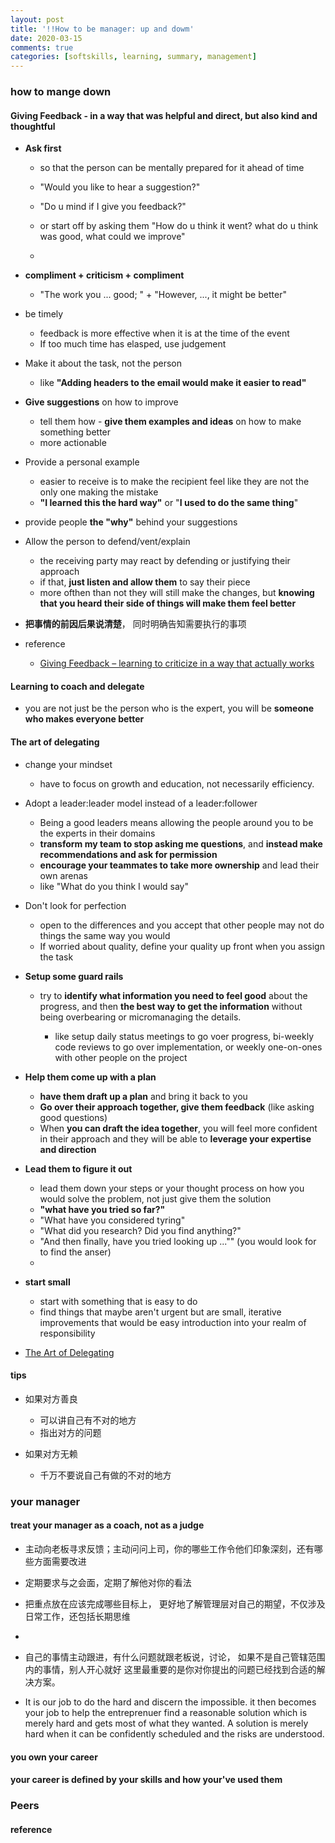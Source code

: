 ```yaml
---
layout: post
title: '!!How to be manager: up and dowm'
date: 2020-03-15
comments: true
categories: [softskills, learning, summary, management]
---
```


### how to mange down  

#### Giving Feedback - in a way that was helpful and direct, but also kind and thoughtful  

* **Ask first**  
  - so that the person can be mentally prepared for it ahead of time  
  - "Would you like to hear a suggestion?"  
  - "Do u mind if I give you feedback?"  

  - or start off by asking them "How do u think it went? what do u think was good, what could we improve"  
  - 

* **compliment + criticism + compliment**  
  -  "The work you ... good; " + "However, ..., it might be better"  

* be timely  
  - feedback is more effective when it is at the time of the event  
  - If too much time has elasped, use judgement  

* Make it about the task, not the person  
  - like **"Adding headers to the email would make it easier to read"**    

* **Give suggestions** on how to improve  
  - tell them how - **give them examples and ideas** on how to make something better  
  - more actionable 

* Provide a personal example  
  - easier to receive is to make the recipient feel like they are not the only one making the mistake  
  - **"I learned this the hard way"** or "**I used to do the same thing**"  

* provide people **the "why"** behind your suggestions  
  
* Allow the person to defend/vent/explain  
  - the receiving party may react by defending or justifying their approach  
  - if that, **just listen and allow them** to say their piece  
  - more ofthen than not they will still make the changes, but **knowing that you heard their side of things will make them feel better**    

* **把事情的前因后果说清楚**， 同时明确告知需要执行的事项  


* reference
  - [Giving Feedback – learning to criticize in a way that actually works](http://katemats.com/giving-feedback-learning-to-criticize-in-a-way-that-actually-works/)

#### Learning to coach and delegate  
  - you are not just be the person who is the expert, you will be **someone who makes everyone better**   

#### The art of **delegating**    
* change your mindset 
  - have to focus on growth and education, not necessarily efficiency. 

* Adopt a leader:leader model instead of a leader:follower    
  - Being a good leaders means allowing the people around you to be the experts in their domains   
  - **transform my team to stop asking me questions**, and **instead make recommendations and ask for permission**  
  - **encourage your teammates to take more ownership** and lead their own arenas  
  - like "What do you think I would say"  

* Don't look for perfection  
  - open to the differences and you accept that other people may not do things the same way you would  
  - If worried about quality, define your quality up front when you assign the task 

* **Setup some guard rails**    
  - try to **identify what information you need to feel good** about the progress, and then **the best way to
  get the information** without being overbearing or micromanaging the details.  

    + like setup daily status meetings to go voer progress, bi-weekly code reviews to go over implementation, or weekly one-on-ones with other people on the project  

* **Help them come up with a plan**   
  - **have them draft up a plan** and bring it back to you   
  - **Go over their approach together, give them feedback** (like asking good questions)  
  - When **you can draft the idea together**, you will feel more confident in their approach and they will be able to **leverage your expertise and direction**    

* **Lead them to figure it out** 
  - lead them down your steps or your thought process on how you would solve the problem, not just give them the solution  
  - **"what have you tried so far?"**  
  - "What have you considered tyring" 
  - "What did you research? Did you find anything?" 
  - "And then finally, have you tried looking up ..."" (you would look for to find the anser)
  - 

* **start small**   
  - start with something that is easy to do 
  - find things that maybe aren't urgent but are small, iterative improvements that would be easy introduction into your realm of responsibility  

* [The Art of Delegating](http://katemats.com/the-art-of-delegating/)  

#### tips  
* 如果对方善良  
  - 可以讲自己有不对的地方  
  - 指出对方的问题  

* 如果对方无赖  
  - 千万不要说自己有做的不对的地方  

### your manager   

#### treat your manager as a coach, not as a judge  

  - 主动向老板寻求反馈；主动问问上司，你的哪些工作令他们印象深刻，还有哪些方面需要改进
  -  定期要求与之会面，定期了解他对你的看法
  -  把重点放在应该完成哪些目标上， 更好地了解管理层对自己的期望，不仅涉及日常工作，还包括长期思维
  -  
  - 自己的事情主动跟进，有什么问题就跟老板说，讨论， 如果不是自己管辖范围内的事情，别人开心就好
这里最重要的是你对你提出的问题已经找到合适的解决方案。  


  - It is our job to do the hard and discern the impossible. it then becomes your job to help the entreprenuer find a reasonable solution which is merely hard and gets most of what they wanted. A solution is merely hard when it can be confidently scheduled and the risks are understood.


#### you own your career  

#### your career is defined by **your skills** and how your've used them  


### Peers  




#### reference  
